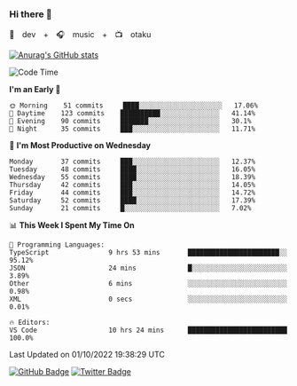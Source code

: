 ### Hi there 👋

🚀　dev　+　🎧　music　+　📺　otaku


[![Anurag's GitHub stats](https://github-readme-stats.vercel.app/api?username=koheitasaka&count_private=true&show_icons=true&theme=monokai)](https://github.com/koheitasaka/github-readme-stats)

<!--START_SECTION:waka-->
![Code Time](http://img.shields.io/badge/Code%20Time-1%2C096%20hrs%2055%20mins-blue)

**I'm an Early 🐤** 

```text
🌞 Morning    51 commits     ████░░░░░░░░░░░░░░░░░░░░░   17.06% 
🌆 Daytime    123 commits    ██████████░░░░░░░░░░░░░░░   41.14% 
🌃 Evening    90 commits     ███████░░░░░░░░░░░░░░░░░░   30.1% 
🌙 Night      35 commits     ███░░░░░░░░░░░░░░░░░░░░░░   11.71%

```
📅 **I'm Most Productive on Wednesday** 

```text
Monday       37 commits     ███░░░░░░░░░░░░░░░░░░░░░░   12.37% 
Tuesday      48 commits     ████░░░░░░░░░░░░░░░░░░░░░   16.05% 
Wednesday    55 commits     ████░░░░░░░░░░░░░░░░░░░░░   18.39% 
Thursday     42 commits     ███░░░░░░░░░░░░░░░░░░░░░░   14.05% 
Friday       44 commits     ███░░░░░░░░░░░░░░░░░░░░░░   14.72% 
Saturday     52 commits     ████░░░░░░░░░░░░░░░░░░░░░   17.39% 
Sunday       21 commits     █░░░░░░░░░░░░░░░░░░░░░░░░   7.02%

```


📊 **This Week I Spent My Time On** 

```text
💬 Programming Languages: 
TypeScript               9 hrs 53 mins       ███████████████████████░░   95.12% 
JSON                     24 mins             █░░░░░░░░░░░░░░░░░░░░░░░░   3.89% 
Other                    6 mins              ░░░░░░░░░░░░░░░░░░░░░░░░░   0.98% 
XML                      0 secs              ░░░░░░░░░░░░░░░░░░░░░░░░░   0.01%

🔥 Editors: 
VS Code                  10 hrs 24 mins      █████████████████████████   100.0%

```


 Last Updated on 01/10/2022 19:38:29 UTC
<!--END_SECTION:waka-->

[![GitHub Badge](https://img.shields.io/badge/GitHub-100000?style=for-the-badge&logo=github&logoColor=white)](https://github.com/koheitasaka)
[![Twitter Badge](https://img.shields.io/badge/Twitter-1DA1F2?style=for-the-badge&logo=twitter&logoColor=white)](https://twitter.com/sleep_asleep_)

